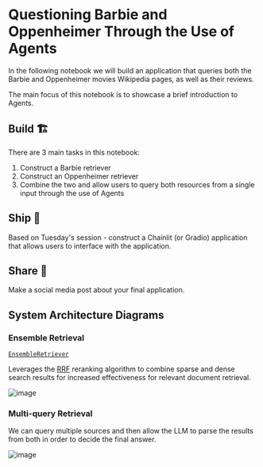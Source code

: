 # Questioning Barbie and Oppenheimer Through the Use of Agents

In the following notebook we will build an application that queries both the Barbie and Oppenheimer movies Wikipedia pages, as well as their reviews. 

The main focus of this notebook is to showcase a brief introduction to Agents.

## Build 🏗️

There are 3 main tasks in this notebook:

1. Construct a Barbie retriever
2. Construct an Oppenheimer retriever
3. Combine the two and allow users to query both resources from a single input through the use of Agents

## Ship 🚢

Based on Tuesday's session - construct a Chainlit (or Gradio) application that allows users to interface with the application.

## Share 🚀

Make a social media post about your final application.

## System Architecture Diagrams

### Ensemble Retrieval

[`EnsembleRetriever`](https://api.python.langchain.com/en/latest/retrievers/langchain.retrievers.ensemble.EnsembleRetriever.html#langchain.retrievers.ensemble.EnsembleRetriever)

Leverages the [RRF](https://plg.uwaterloo.ca/~gvcormac/cormacksigir09-rrf.pdf) reranking algorithm to combine sparse and dense search results for increased effectiveness for relevant document retrieval.

![image](https://i.imgur.com/mn4jXAz.png)

### Multi-query Retrieval

We can query multiple sources and then allow the LLM to parse the results from both in order to decide the final answer. 

![image](https://i.imgur.com/g3vGp4P.png)

